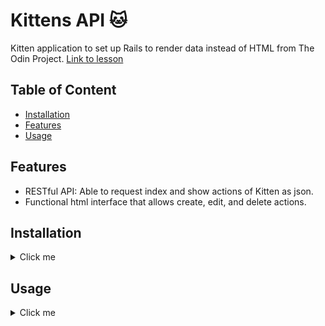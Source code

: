 # Kittens API 🐱

Kitten application to set up Rails to render data instead of HTML from The Odin Project. 
[Link to lesson](https://www.theodinproject.com/lessons/ruby-on-rails-kittens-api#assignment-2)

## Table of Content

- [Installation](#installation)
- [Features](#features)
- [Usage](#usage)

## Features

- RESTful API: Able to request index and show actions of Kitten as json.
- Functional html interface that allows create, edit, and delete actions.

## Installation

<details>
  <summary>Click me</summary>

- clone repository:
```
git clone https://github.com/MclPio/odin-kittens.git
```

- install gems:
```
bundle install
```

- migrate data
```
rails db:migrate
```
</details>

## Usage

<details>
  <summary>Click me</summary>

- start server
```
rails s
```

- open in browser
```
localhost:3000
```

-API interface

Before you continue, make sure you create a new kitten through the html page
```
require 'rest-client'
```

To get index json response:
```
json_response = RestClient.get("http://localhost:3000/kittens", accept: :json)
puts json_response.body
```

To get show json response:
```
show_json_response = RestClient.get("http://localhost:3000/kittens/1", accept: :json)
puts show_json_response.body
```
